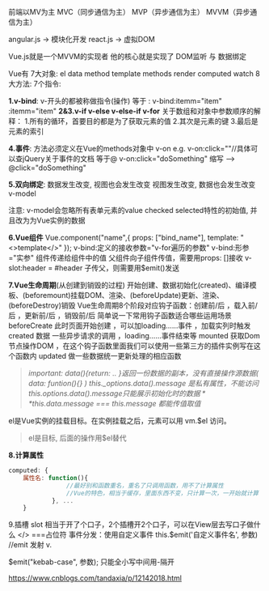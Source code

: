 前端以MV为主
MVC（同步通信为主）
MVP（异步通信为主）
MVVM（异步通信为主）

angular.js  -> 模块化开发
react.js -> 虚拟DOM

Vue.js就是一个MVVM的实现者 他的核心就是实现了  DOM监听  与  数据绑定

Vue有  7大对象: el  data  method  template  methods  render  computed  watch
            8大方法: 
            7个指令: 

**1.v-bind**: v-开头的都被称做指令(操作)      等于 :       v-bind:itemm="item"    :itemm="item"
**2&3.v-if  v-else v-else-if v-for**
            关于数组和对象中参数顺序的解释：
                    1.所有的循环，首要目的都是为了获取元素的值
                    2.其次是元素的键
                    3.最后是元素的索引

**4.事件**: 方法必须定义在Vue的methods对象中
v-on  e.g. v-on:click=""//具体可以查jQuery关于事件的文档    等于@   v-on:click="doSomething"    缩写 -->  @click="doSomething"

**5.双向绑定**:  数据发生改变, 视图也会发生改变
                视图发生改变, 数据也会发生改变
v-model 

注意: v-model会忽略所有表单元素的value checked selected特性的初始值, 并且改为为Vue实例的数据

**6.Vue组件**
Vue.component("name",{
        props: ["bind_name"],
        template: "<>template</>"
});
v-bind:定义的接收参数="v-for遍历的参数"                v-bind:形参="实参"
组件传递给组件中的值
父组件向子组件传值，需要用props: []接收                     v-slot:header   =  #header
子传父，则需要用$emit()发送

**7.Vue生命周期**(从创建到销毁的过程)
            开始创建、数据初始化(created)、编译模板、(beforemount)挂载DOM、渲染、(beforeUpdate)更新、渲染、(beforeDestroy)销毁
            Vue生命周期8个阶段对应钩子函数：创建前/后 ，载入前/后 ，更新前/后 ，销毁前/后
简单说一下常用钩子函数适合哪些运用场景
    beforeCreate 此时页面开始创建 ，可以加loading……事件 ，加载实列时触发
    created 数据 一些异步请求的调用 ，loading……事件结束等
    mounted 获取Dom节点操作DOM ，在这个钩子函数里面我们可以使用一些第三方的插件实例写在这个函数内
    updated 做一些数据统一更新处理的相应函数

> *important:  data(){return: .. }返回一份数据的副本，没有直接操作源数据( data: funtion(){}  )*
            *this._options.data().message 是私有属性，不能访问*
            *this.$options.data().message 只能展示初始化时的数据*
            *this.$data.message === this.message 都能传值取值*

el是Vue实例的挂载目标。在实例挂载之后，元素可以用 vm.$el 访问。
> el是目标, 后面的操作用$el替代

**8.计算属性** 

```javascript
computed: {
    属性名: function(){
                //最好别和函数重名，重名了只调用函数，用不了计算属性
                //Vue的特色，相当于缓存，里面东西不变，只计算一次，一开始就计算
            }, ...
    }
```
9.插槽 slot
        相当于开了个口子，2个插槽开2个口子，可以在View层去写口子做什么
<slot name="name"></> ===占位符
        事件分发：使用自定义事件   this.$emit('自定义事件名', 参数)       //emit 发射 v.

$emit("kebab-case", 参数);    只能全小写中间用-隔开



https://www.cnblogs.com/tandaxia/p/12142018.html
